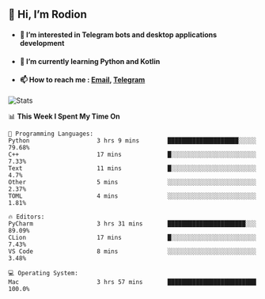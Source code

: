 ## 👋 Hi, I’m Rodion
- #### 👀 I’m interested in Telegram bots and desktop applications development
- #### 🌱 I’m currently learning Python and Kotlin
- #### 📫 How to reach me : [Email](mailto:me@lavn.ml), [Telegram](https://t.me/fast_geek)

![Stats](https://github-readme-stats.vercel.app/api?username=rodion-gudz&show_icons=true&theme=github_dark&hide_border=true&hide=issues&count_private=true&layout=compact)


<!--START_SECTION:waka-->
📊 **This Week I Spent My Time On** 

```text
💬 Programming Languages: 
Python                   3 hrs 9 mins        ████████████████████░░░░░   79.68% 
C++                      17 mins             █░░░░░░░░░░░░░░░░░░░░░░░░   7.33% 
Text                     11 mins             █░░░░░░░░░░░░░░░░░░░░░░░░   4.7% 
Other                    5 mins              ░░░░░░░░░░░░░░░░░░░░░░░░░   2.37% 
TOML                     4 mins              ░░░░░░░░░░░░░░░░░░░░░░░░░   1.81%

🔥 Editors: 
PyCharm                  3 hrs 31 mins       ██████████████████████░░░   89.09% 
CLion                    17 mins             █░░░░░░░░░░░░░░░░░░░░░░░░   7.43% 
VS Code                  8 mins              ░░░░░░░░░░░░░░░░░░░░░░░░░   3.48%

💻 Operating System: 
Mac                      3 hrs 57 mins       █████████████████████████   100.0%

```


<!--END_SECTION:waka-->

